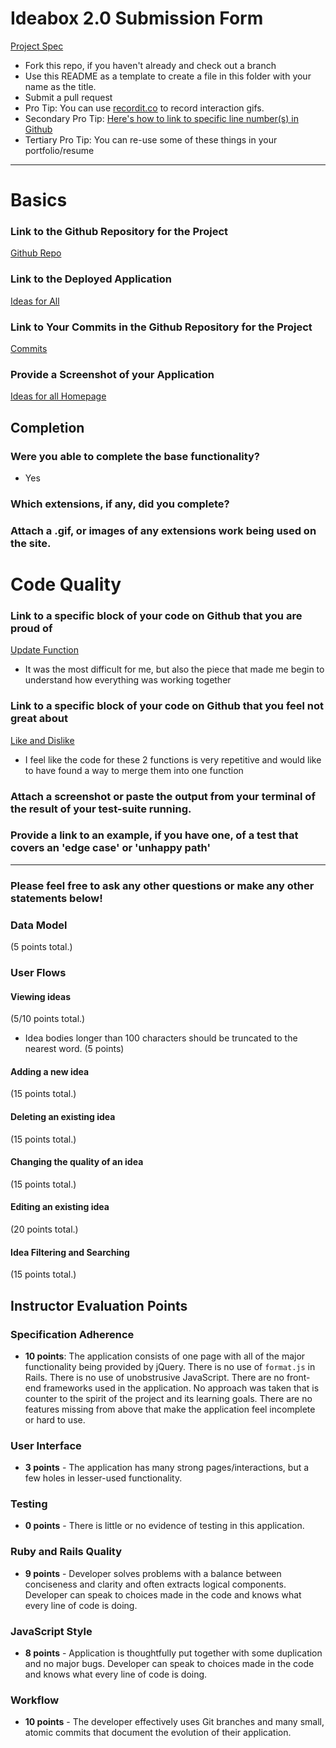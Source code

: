 # Ideabox 2.0 Submission Form
[Project Spec](https://github.com/turingschool/curriculum/blob/master/source/projects/revenge_of_idea_box.markdown)

* Fork this repo, if you haven't already and check out a branch
* Use this README as a template to create a file in this folder with your name as the title.
* Submit a pull request
* Pro Tip: You can use [recordit.co](http://recordit.co/) to record interaction gifs.
* Secondary Pro Tip: [Here's how to link to specific line number(s) in Github](http://stackoverflow.com/questions/23821235/how-to-link-to-specific-line-number-on-github)
* Tertiary Pro Tip: You can re-use some of these things in your portfolio/resume

------

# Basics

### Link to the Github Repository for the Project
[Github Repo](https://github.com/Caleb9193/idea_box)

### Link to the Deployed Application
[Ideas for All](http://ideasforall.herokuapp.com/)

### Link to Your Commits in the Github Repository for the Project
[Commits](https://github.com/Caleb9193/idea_box/commits/master)

### Provide a Screenshot of your Application
[Ideas for all Homepage](./ideasforall.png)

## Completion

### Were you able to complete the base functionality?
* Yes

### Which extensions, if any, did you complete?

### Attach a .gif, or images of any extensions work being used on the site.

# Code Quality

### Link to a specific block of your code on Github that you are proud of
[Update Function](https://github.com/Caleb9193/idea_box/blob/master/app/assets/javascripts/idea_box.js#L99)
* It was the most difficult for me, but also the piece that made me begin to understand how everything was working together

### Link to a specific block of your code on Github that you feel not great about
[Like and Dislike](https://github.com/Caleb9193/idea_box/blob/master/app/assets/javascripts/idea_box.js#L73)
* I feel like the code for these 2 functions is very repetitive and would like to have found a way to merge them into one function

### Attach a screenshot or paste the output from your terminal of the result of your test-suite running.

### Provide a link to an example, if you have one, of a test that covers an 'edge case' or 'unhappy path'

-----

### Please feel free to ask any other questions or make any other statements below!
### Data Model

(5 points total.)

### User Flows

#### Viewing ideas

(5/10 points total.)

* Idea bodies longer than 100 characters should be truncated to the nearest word. (5 points)


#### Adding a new idea

(15 points total.)

#### Deleting an existing idea

(15 points total.)

#### Changing the quality of an idea

(15 points total.)

#### Editing an existing idea

(20 points total.)

#### Idea Filtering and Searching

(15 points total.)

## Instructor Evaluation Points

### Specification Adherence

* **10 points**: The application consists of one page with all of the major functionality being provided by jQuery. There is no use of `format.js` in Rails. There is no use of unobstrusive JavaScript. There are no front-end frameworks used in the application. No approach was taken that is counter to the spirit of the project and its learning goals. There are no features missing from above that make the application feel incomplete or hard to use.

### User Interface

* **3 points** - The application has many strong pages/interactions, but a few holes in lesser-used functionality.


### Testing

* **0 points** - There is little or no evidence of testing in this application.

### Ruby and Rails Quality

* **9 points** - Developer solves problems with a balance between conciseness and clarity and often extracts logical components. Developer can speak to choices made in the code and knows what every line of code is doing.
### JavaScript Style

* **8 points** - Application is thoughtfully put together with some duplication and no major bugs. Developer can speak to choices made in the code and knows what every line of code is doing.

### Workflow

* **10 points** - The developer effectively uses Git branches and many small, atomic commits that document the evolution of their application.
